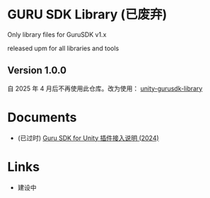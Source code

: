 # GURU SDK Library (已废弃)

Only library files for GuruSDK v1.x

released upm for all libraries and tools

## Version 1.0.0

自 2025 年 4 月后不再使用此仓库。改为使用：
[unity-gurusdk-library](https://github.com/castbox/unity-gurusdk-library)



# Documents

* (已过时) [Guru SDK for Unity 插件接入说明 (2024)
](https://docs.google.com/document/d/1iSym0rPFHtNJKZBRXQQkOgc5p9YpIXmz9tdE5uwC85k)


# Links

* 建设中
